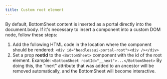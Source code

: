 ```yaml
---
title: Custom root element
---
```


By default, BottomSheet content is inserted as a portal directly into the document.body. If it's necessary to insert a component into a custom DOM node, follow these steps:
<br/>

1. Add the following HTML code in the location where the component should be rendered:
   `<div id="headlessui-portal-root"><div /></div>`
2. Set a prop **rootId** to the `<BottomSheet>` component with the id of the root element. Example:
   `<BottomSheet rootId="__next">...</BottomSheet>`
   By doing this, the "inert" attribute that was added to an ancestor will be removed automatically, and the BottomSheet will become interactive.
